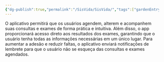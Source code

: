 ```yaml
---
{"dg-publish":true,"permalink":"/SisVida/SisVida/","tags":["gardenEntry"]}
---
```



 O aplicativo permitirá que os usuários agendem, alterem e acompanhem suas consultas e exames de forma prática e intuitiva. Além disso, o app proporcionará acesso direto aos resultados dos exames, garantindo que o usuário tenha todas as informações necessárias em um único lugar. Para aumentar a adesão e reduzir faltas, o aplicativo enviará notificações de lembrete para que o usuário não se esqueça das consultas e exames agendados.



